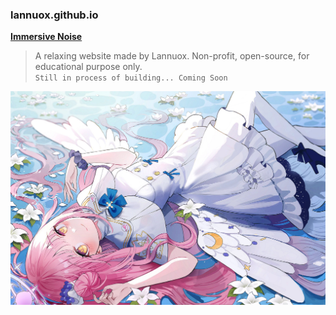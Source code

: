 ### lannuox.github.io
[**Immersive Noise**](https://lannuox.github.io)

> A relaxing website made by Lannuox. 
> Non-profit, open-source, for educational purpose only.<br>
`Still in process of building... Coming Soon` <br>

![cute](md-image.jpg)
